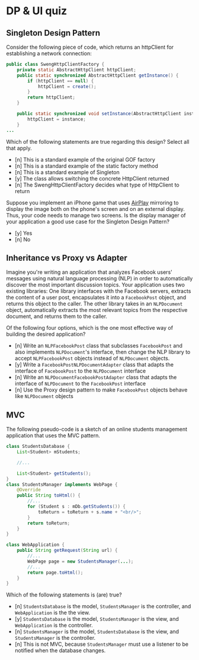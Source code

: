 # DP & UI quiz

## Singleton Design Pattern

Consider the following piece of code, which returns an httpClient for establishing a network connection:

```java
public class SwengHttpClientFactory {
    private static AbstractHttpClient httpClient;
    public static synchronized AbstractHttpClient getInstance() {
        if (httpClient == null) {
            httpClient = create();
        }
        return httpClient;
    }

    public static synchronized void setInstance(AbstractHttpClient instance) {
        httpClient = instance;
    }
...
```

Which of the following statements are true regarding this design? Select all that apply.

- [n] This is a standard example of the original GOF factory
- [n] This is a standard example of the static factory method
- [n] This is a standard example of Singleton
- [y] The class allows switching the concrete HttpClient returned
- [n] The SwengHttpClientFactory decides what type of HttpClient to return

Suppose you implement an iPhone game that uses [AirPlay](http://en.wikipedia.org/wiki/AirPlay) mirroring to display the image both on the phone's screen and on an external display. Thus, your code needs to manage two screens. Is the display manager of your application a good use case for the Singleton Design Pattern?

- [y] Yes
- [n] No

## Inheritance vs Proxy vs Adapter

Imagine you're writing an application that analyzes Facebook users' messages using natural language processing (NLP) in order to automatically discover the most important discussion topics. Your application uses two existing libraries: One library interfaces with the Facebook servers, extracts the content of a user post, encapsulates it into a `FacebookPost` object, and returns this object to the caller. The other library takes in an `NLPDocument` object, automatically extracts the most relevant topics from the respective document, and returns them to the caller.

Of the following four options, which is the one most effective way of building the desired application?

- [n] Write an `NLPFacebookPost` class that subclasses `FacebookPost` and also implements `NLPDocument`'s interface, then change the NLP library to accept `NLPFacebookPost` objects instead of `NLPDocument` objects.
- [y] Write a `FacebookPostNLPDocumentAdapter` class that adapts the interface of `FacebookPost` to the `NLPDocument` interface
- [n] Write an `NLPDocumentFacebookPostAdapter` class that adapts the interface of `NLPDocument` to the `FacebookPost` interface
- [n] Use the Proxy design pattern to make `FacebookPost` objects behave like `NLPDocument` objects

## MVC

The following pseudo-code is a sketch of an online students management application that uses the MVC pattern.

```java
class StudentsDatabase {
    List<Student> mStudents;

    //...

    List<Student> getStudents();
}
class StudentsManager implements WebPage {
    @Override
    public String toHtml() {
        //...
        for (Student s : mDb.getStudents()) {
            toReturn = toReturn + s.name + "<br/>";
        }
        return toReturn;
    }
}

class WebApplication {
    public String getRequest(String url) {
        //...
        WebPage page = new StudentsManager(...);
        //...
        return page.toHtml();
    }
}
```

Which of the following statements is (are) true?

- [n] `StudentsDatabase` is the model, `StudentsManager` is the controller, and `WebApplication` is the the view.
- [y] `StudentsDatabase` is the model, `StudentsManager` is the view, and `WebApplication` is the controller.
- [n] `StudentsManager` is the model, `StudentsDatabase` is the view, and `StudentsManager` is the controller.
- [n] This is not MVC, because `StudentsManager` must use a listener to be notified when the database changes.
